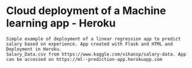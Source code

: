 # Cloud deployment of a Machine learning app - Heroku

```  
Simple example of deployment of a linear regression app to predict salary based on experience. App created with Flask and HTML and Deployment in Heroku.
Salary_Data.csv from https://www.kaggle.com/vihansp/salary-data. App can be accessed on https://ml--prediction-app.herokuapp.com
```